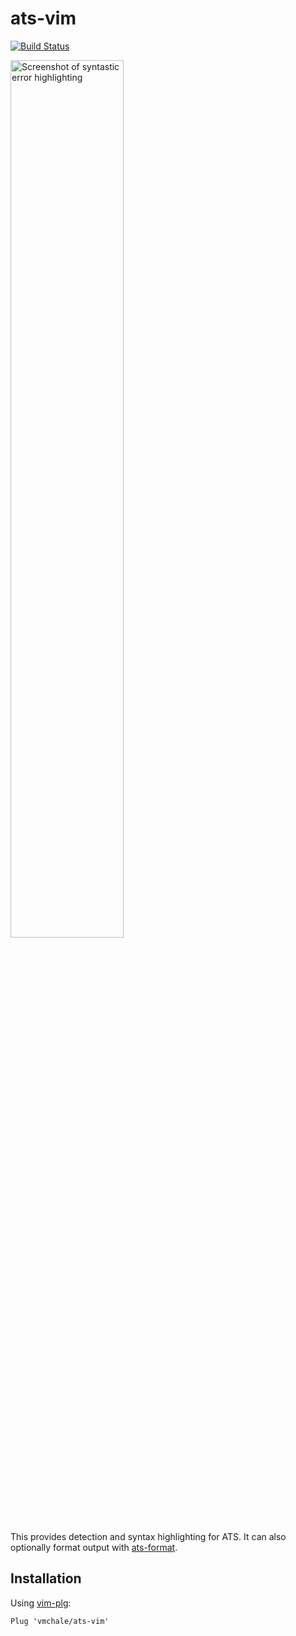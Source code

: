 # ats-vim

[![Build Status](https://travis-ci.org/vmchale/ats-vim.svg?branch=master)](https://travis-ci.org/vmchale/ats-vim)

<img width=60% alt="Screenshot of syntastic error highlighting" src=https://github.com/vmchale/ats-vim/raw/master/screenshot.png>

This provides detection and syntax highlighting for ATS. It can also optionally
format output with [ats-format](https://github.com/vmchale/ats-format/).

## Installation

Using [vim-plg](https://github.com/junegunn/vim-plug):

```vim
Plug 'vmchale/ats-vim'
```

